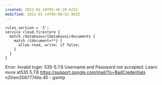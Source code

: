 ```yaml
---
created: 2022-01-14T05:49:29.625Z
modified: 2022-01-14T06:00:55.963Z
---
```

```
rules_version = '2';
service cloud.firestore {
  match /databases/{database}/documents {
    match /{document=**} {
      allow read, write: if false;
    }
  }
}
```


Error: Invalid login: 535-5.7.8 Username and Password not accepted. Learn more at535 5.7.8  https://support.google.com/mail/?p=BadCredentials n20sm3567774ile.45 - gsmtp